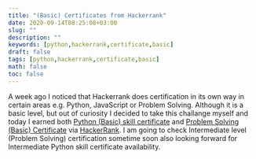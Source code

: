 ```yaml
---
title: "(Basic) Certificates from Hackerrank"
date: 2020-09-14T08:25:08+03:00
slug: ""
description: ""
keywords: [python,hackerrank,certificate,basic]
draft: false
tags: [python,hackerrank,certificate,basic]
math: false
toc: false
---
```

A week ago I noticed that Hackerrank does certification in its own way in certain areas e.g. Python, JavaScript or Problem Solving. Although it is a basic level, but out of curiosity I decided to take this challange myself and today I earned both [Python (Basic) skill certificate](https://www.hackerrank.com/certificates/1ec556d74a6d) and [Problem Solving (Basic) Certificate](https://www.hackerrank.com/certificates/482ef97282b5) via [HackerRank](https://www.hackerrank.com). I am going to check Intermediate level (Problem Solving) certification sometime soon also looking forward for Intermediate Python skill certificate availability.
